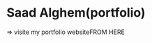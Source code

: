 <h1>Saad Alghem(portfolio) </h1>
<p>=> visite my portfolio website<a href"https://saadalghem.github.io/portfolio/">FROM HERE</a></p>
